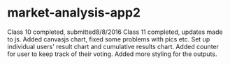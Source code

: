 # market-analysis-app2

Class 10 completed, submitted8/8/2016
Class 11 completed, updates made to js.  Added canvasjs chart, fixed some problems with pics etc.
Set up individual users' result chart and cumulative results chart.
Added counter for user to keep track of their voting.
Added more styling for the outputs. 
